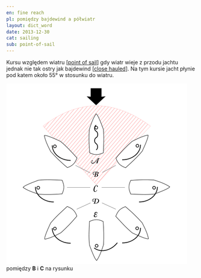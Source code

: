 ```yaml
---
en: fine reach
pl: pomiędzy bajdewind a półwiatr
layout: dict_word
date: 2013-12-30
cat: sailing
sub: point-of-sail
---
```


Kursu względem wiatru [[point of sail](/dict/point-of-sail.html)] gdy wiatr wieje z przodu jachtu jednak nie tak ostry jak bajdewind [[close hauled](/dict/close-hauled.html)].
Na tym kursie jacht płynie pod katem około 55° w stosunku do wiatru.

![point of sail](/img/dict/points_of_sail.png)
pomiędzy **B**  i **C** na rysunku

